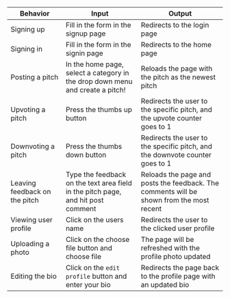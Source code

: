 | Behavior            | Input                         | Output                        | 
| ------------------- | ----------------------------- | ----------------------------- |
| Signing up | Fill in the form in the signup page | Redirects to the login page |
| Signing in | Fill in the form in the signin page | Redirects to the home page |
| Posting a pitch | In the home page, select a category in the drop down menu and create a pitch! | Reloads the page with the pitch as the newest pitch |
| Upvoting a pitch | Press the thumbs up button | Redirects the user to the specific pitch, and the upvote counter goes to 1 |
| Downvoting a pitch | Press the thumbs down button | Redirects the user to the specific pitch, and the downvote counter goes to 1 |
| Leaving feedback on the pitch | Type the feedback on the text area field in the pitch page, and hit post comment | Reloads the page and posts the feedback. The comments will be shown from the most recent |
| Viewing user profile | Click on the users name | Redirects the user to the clicked user profile |
| Uploading a photo | Click on the choose file button and choose file | The page will be refreshed with the profile photo updated |
| Editing the bio | Click on the ```edit profile``` button and enter your bio  | Redirects the page back to the profile page with an updated bio |